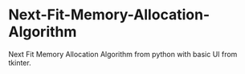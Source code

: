 # Next-Fit-Memory-Allocation-Algorithm
Next Fit Memory Allocation Algorithm from python with basic UI from tkinter.
